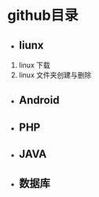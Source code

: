 # github目录
           
-    ##  liunx    

   1.   linux 下载
   2.   linux 文件夹创建与删除
- ##  Android
- ## PHP
- ## JAVA
- ## 数据库